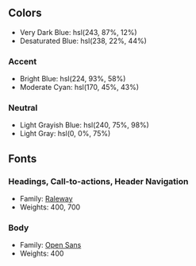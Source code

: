 ## Colors
- Very Dark Blue: hsl(243, 87%, 12%)
- Desaturated Blue: hsl(238, 22%, 44%)

### Accent
- Bright Blue: hsl(224, 93%, 58%)
- Moderate Cyan: hsl(170, 45%, 43%)

### Neutral
- Light Grayish Blue: hsl(240, 75%, 98%)
- Light Gray: hsl(0, 0%, 75%)

## Fonts

### Headings, Call-to-actions, Header Navigation

- Family: [Raleway](https://fonts.google.com/specimen/Raleway)
- Weights: 400, 700

### Body

- Family: [Open Sans](https://fonts.google.com/specimen/Open+Sans)
- Weights: 400
